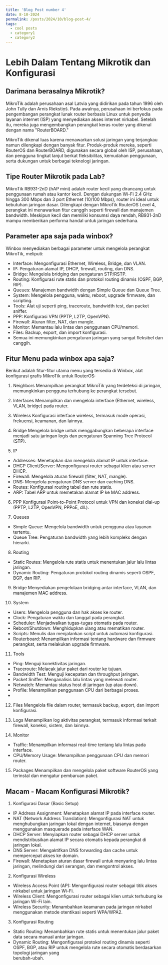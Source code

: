 ```yaml
---
title: 'Blog Post number 4'
date: 8-10-2024
permalink: /posts/2024/10/blog-post-4/
tags:
  - cool posts
  - category1
  - category2
---
```


Lebih Dalam Tentang Mikrotik dan Konfigurasi
======
Darimana berasalnya Mikrotik?
------
MikroTik adalah perusahaan asal Latvia yang didirikan pada tahun 1996 oleh John Tully dan Arnis Riekstiņš. Pada awalnya, perusahaan ini berfokus pada pengembangan perangkat lunak router berbasis Linux untuk penyedia layanan internet (ISP) yang menyediakan akses internet nirkabel. Setelah itu, mereka juga mengembangkan perangkat keras router yang dikenal dengan nama "RouterBOARD."

MikroTik dikenal luas karena menawarkan solusi jaringan yang terjangkau namun dilengkapi dengan banyak fitur. Produk-produk mereka, seperti RouterOS dan RouterBOARD, digunakan secara global oleh ISP, perusahaan, dan pengguna tingkat lanjut berkat fleksibilitas, kemudahan penggunaan, serta dukungan untuk berbagai teknologi jaringan.

Tipe Router Mikrotik pada Lab?
------
MikroTik RB931-2nD (hAP mini) adalah router kecil yang dirancang untuk penggunaan rumah atau kantor kecil. Dengan dukungan Wi-Fi 2.4 GHz hingga 300 Mbps dan 3 port Ethernet (10/100 Mbps), router ini ideal untuk kebutuhan jaringan dasar. Dilengkapi dengan MikroTik RouterOS Level 4, perangkat ini menawarkan fitur canggih seperti firewall dan manajemen bandwidth. Meskipun kecil dan memiliki konsumsi daya rendah, RB931-2nD mampu memberikan performa handal untuk jaringan sederhana.

Parameter apa saja pada winbox?
------
Winbox menyediakan berbagai parameter untuk mengelola perangkat MikroTik, meliputi:
- Interface: Mengonfigurasi Ethernet, Wireless, Bridge, dan VLAN.
- IP: Pengaturan alamat IP, DHCP, firewall, routing, dan DNS.
- Bridge: Mengelola bridging dan pengaturan STP/RSTP.
- Routing: Konfigurasi rute statis dan protokol routing dinamis (OSPF, BGP, RIP).
- Queues: Manajemen bandwidth dengan Simple Queue dan Queue Tree.
- System: Mengelola pengguna, waktu, reboot, upgrade firmware, dan scripting.
- Tools: Alat uji seperti ping, traceroute, bandwidth test, dan packet sniffer.
- PPP: Konfigurasi VPN (PPTP, L2TP, OpenVPN).
- Firewall: Aturan filter, NAT, dan mangle.
- Monitor: Memantau lalu lintas dan penggunaan CPU/memori.
- Files: Backup, export, dan import konfigurasi.
- Semua ini memungkinkan pengaturan jaringan yang sangat fleksibel dan canggih.

Fitur Menu pada winbox apa saja?
------
Berikut adalah fitur-fitur utama menu yang tersedia di Winbox, alat konfigurasi grafis MikroTik untuk RouterOS:
1. Neighbors
Menampilkan perangkat MikroTik yang terdeteksi di jaringan, memungkinkan pengguna terhubung ke perangkat tersebut.

3. Interfaces
Menampilkan dan mengelola interface (Ethernet, wireless, VLAN, bridge) pada router.

4. Wireless
Konfigurasi interface wireless, termasuk mode operasi, frekuensi, keamanan, dan lainnya.

5. Bridge
Mengelola bridge untuk menggabungkan beberapa interface menjadi satu jaringan logis dan pengaturan Spanning Tree Protocol (STP).

6. IP
- Addresses: Menetapkan dan mengelola alamat IP untuk interface.
- DHCP Client/Server: Mengonfigurasi router sebagai klien atau server DHCP.
- Firewall: Mengelola aturan firewall (filter, NAT, mangle).
- DNS: Mengelola pengaturan DNS server dan caching DNS.
- Routes: Konfigurasi routing tabel dan rute statis.
- ARP: Tabel ARP untuk memetakan alamat IP ke MAC address.
  
6. PPP
Konfigurasi Point-to-Point Protocol untuk VPN dan koneksi dial-up (PPTP, L2TP, OpenVPN, PPPoE, dll.).

7. Queues
- Simple Queue: Mengelola bandwidth untuk pengguna atau layanan tertentu.
- Queue Tree: Pengaturan bandwidth yang lebih kompleks dengan hierarki.
  
8. Routing
- Static Routes: Mengelola rute statis untuk menentukan jalur lalu lintas jaringan.
- Dynamic Routing: Pengaturan protokol routing dinamis seperti OSPF, BGP, dan RIP.
  
9. Bridge
Menyediakan pengelolaan bridging antar interface, VLAN, dan manajemen MAC address.

10. System
- Users: Mengelola pengguna dan hak akses ke router.
- Clock: Pengaturan waktu dan tanggal pada perangkat.
- Scheduler: Menjadwalkan tugas-tugas otomatis pada router.
- Reboot/Shutdown: Menghidupkan ulang atau mematikan router.
- Scripts: Menulis dan menjalankan script untuk automasi konfigurasi.
- Routerboard: Menampilkan informasi tentang hardware dan firmware perangkat, serta melakukan upgrade firmware.
  
11. Tools
- Ping: Menguji konektivitas jaringan.
- Traceroute: Melacak jalur paket dari router ke tujuan.
- Bandwidth Test: Menguji kecepatan dan throughput jaringan.
- Packet Sniffer: Menganalisis lalu lintas yang melewati router.
- Netwatch: Memantau status host di jaringan (up atau down).
- Profile: Menampilkan penggunaan CPU dari berbagai proses.
- 
12. Files
Mengelola file dalam router, termasuk backup, export, dan import konfigurasi.

13. Logs
Menampilkan log aktivitas perangkat, termasuk informasi terkait firewall, koneksi, sistem, dan lainnya.

14. Monitor
- Traffic: Menampilkan informasi real-time tentang lalu lintas pada interface.
- CPU/Memory Usage: Menampilkan penggunaan CPU dan memori router.
  
15. Packages
Menampilkan dan mengelola paket software RouterOS yang terinstal dan mengatur pembaruan paket.

Macam - Macam Konfigurasi Mikrotik?
------
1. Konfigurasi Dasar (Basic Setup)
- IP Address Assignment: Menetapkan alamat IP pada interface router.
- NAT (Network Address Translation): Mengonfigurasi NAT untuk menghubungkan jaringan lokal dengan internet, biasanya dengan menggunakan masquerade pada interface WAN.
- DHCP Server: Menyiapkan router sebagai DHCP server untuk mendistribusikan alamat IP secara otomatis kepada perangkat di jaringan lokal.
- DNS Server: Mengaktifkan DNS forwarding dan cache untuk mempercepat akses ke domain.
- Firewall: Menetapkan aturan dasar firewall untuk menyaring lalu lintas jaringan, melindungi dari serangan, dan mengontrol akses.
  
2. Konfigurasi Wireless
- Wireless Access Point (AP): Mengonfigurasi router sebagai titik akses nirkabel untuk jaringan Wi-Fi.
- Wireless Client: Mengonfigurasi router sebagai klien untuk terhubung ke jaringan Wi-Fi lain.
- Wireless Security: Menambahkan keamanan pada jaringan nirkabel menggunakan metode otentikasi seperti WPA/WPA2.

3. Konfigurasi Routing
- Static Routing: Menambahkan rute statis untuk menentukan jalur paket data secara manual antar jaringan.
- Dynamic Routing: Mengonfigurasi protokol routing dinamis seperti OSPF, BGP, atau RIP untuk mengelola rute secara otomatis berdasarkan topologi jaringan yang   
  berubah-ubah.
